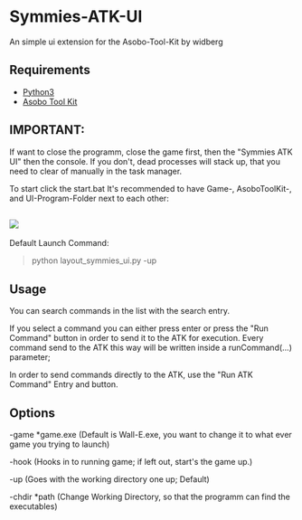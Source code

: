 # Symmies-ATK-UI
An simple ui extension for the Asobo-Tool-Kit by widberg

## Requirements
- [Python3](https://www.python.org/)
- [Asobo Tool Kit](https://github.com/widberg/atk)

## IMPORTANT:
If want to close the programm, close the game first, then the "Symmies ATK UI" then the console.
If you don't, dead processes will stack up, that you need to clear of manually in the task manager.



To start click the start.bat
It's recommended to have Game-, AsoboToolKit-, and UI-Program-Folder next to each other:
## ![](https://user-images.githubusercontent.com/35775147/134157302-3921754f-880c-47cf-bc12-665d755f591c.png)

Default Launch Command:
> python layout_symmies_ui.py -up

## Usage

You can search commands in the list with the search entry.

If you select a command you can either press enter or press the "Run Command" button in order to send it to the ATK for execution.
Every command send to the ATK this way will be written inside a runCommand(...) parameter;

In order to send commands directly to the ATK, use the "Run ATK Command" Entry and button.

## Options
-game *game.exe (Default is Wall-E.exe, you want to change it to what ever game you trying to launch)

-hook (Hooks in to running game; if left out, start's the game up.)

-up (Goes with the working directory one up; Default)

-chdir *path (Change Working Directory, so that the programm can find the executables)
